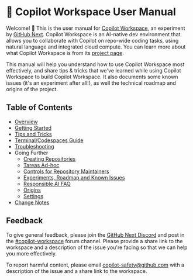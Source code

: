 # 📖 Copilot Workspace User Manual

Welcome! 👋 This is the user manual for [Copilot Workspace](https://copilot-workspace.githubnext.com), an experiment by [GitHub Next](https://githubnext.com). Copilot Workspace is an AI-native dev environment that allows you to collaborate with Copilot on repo-wide coding tasks, using natural language and integrated cloud compute. You can learn more about what Copilot Workspace is from its [project page](https://githubnext.com/projects/copilot-workspace/).

This manual will help you understand how to use Copilot Workspace most effectively, and share tips & tricks that we've learned while using Copilot Workspace to build Copilot Workspace. It also documents some known issues (it's an experiment after all!), as well the technical roadmap and origins of the project. 

## Table of Contents

* [Overview](overview.md)
* [Getting Started](getting-started.md)
* [Tips and Tricks](tips-and-tricks.md)
* [Terminal/Codespaces Guide](codespaces-guide.md)
* [Troubleshooting](troubleshooting.md)
* Going Further
  - [Creating Repositories](creating-repos.md)
  - [Tareas Ad-hoc](adhoc-tasks.md)
  - [Controls for Repository Maintainers](repo-maintainers.md)
  - [Experiments, Roadmap and Known Issues](known-issues.md)
  - [Responsible AI FAQ](responsible-ai-faq.md)
  - [Origins](origins.md)
  - [Settings](settings.md)
* [Change Notes](changes.md)

## Feedback

To give general feedback, please join the [GitHub Next Discord](https://discord.gg/FeGshJZ2yy) and post in the [#copilot-workspace](https://discord.com/channels/735557230698692749/1237161687233200279) forum channel.  Please provide a share link to the workspace and a description of the issue you're facing so that we can help you more effectively.

To report harmful content, please email copilot-safety@github.com with a description of the issue and a share link to the workspace.
